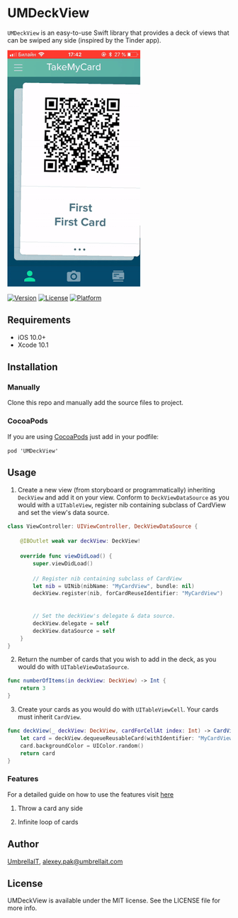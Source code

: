 # UMDeckView
`UMDeckView` is an easy-to-use Swift library that provides a deck of views that can be swiped any side (inspired by the Tinder app).

<img src="https://github.com/umbrellaitcom/DeckView/blob/master/Example/demo.gif" width="300">

[![Version](https://img.shields.io/cocoapods/v/UMDeckView.svg?style=flat)](http://cocoapods.org/pods/UMDeckView)
[![License](https://img.shields.io/cocoapods/l/UMDeckView.svg?style=flat)](http://cocoapods.org/pods/UMDeckView)
[![Platform](https://img.shields.io/cocoapods/p/UMDeckView.svg?style=flat)](http://cocoapods.org/pods/UMDeckView)

## Requirements

- iOS 10.0+
- Xcode 10.1


## Installation

### Manually

Clone this repo and manually add the source files to project.

### CocoaPods
If you are using [CocoaPods](https://cocoapods.org) just add in your podfile:

`pod 'UMDeckView'`

## Usage
1) Create a new view (from storyboard or programmatically) inheriting `DeckView` and add it on your view. Conform to `DeckViewDataSource` as you would with a `UITableView`, register nib containing subclass of CardView and set the view's data source. 
```swift
class ViewController: UIViewController, DeckViewDataSource {

    @IBOutlet weak var deckView: DeckView!

    override func viewDidLoad() {
        super.viewDidLoad()

        // Register nib containing subclass of CardView
        let nib = UINib(nibName: "MyCardView", bundle: nil)
        deckView.register(nib, forCardReuseIdentifier: "MyCardView")


        // Set the deckView's delegate & data source.
        deckView.delegate = self
        deckView.dataSource = self
    }
}
```

2) Return the number of cards that you wish to add in the deck, as you would do with `UITableViewDataSource`.

```swift
func numberOfItems(in deckView: DeckView) -> Int {
    return 3
}
```

3) Create your cards as you would do with `UITableViewCell`. Your cards must inherit `CardView`.
```swift
func deckView(_ deckView: DeckView, cardForCellAt index: Int) -> CardView {
    let card = deckView.dequeueReusableCard(withIdentifier: "MyCardView")
    card.backgroundColor = UIColor.random()
    return card
}
```

### Features

For a detailed guide on how to use the features visit [here](http://bit.ly/1Y9qX10)

1) Throw a card any side

2) Infinite loop of cards

## Author

[UmbrellaIT](https://umbrellait.com), alexey.pak@umbrellait.com

## License

UMDeckView is available under the MIT license. See the LICENSE file for more info.
